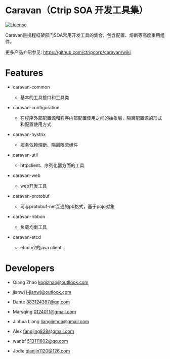 Caravan（Ctrip SOA 开发工具集）
================

[![License](https://img.shields.io/badge/License-Apache%202.0-blue.svg)](https://opensource.org/licenses/Apache-2.0)

Caravan是携程框架部门SOA常用开发工具的集合，包含配置、熔断等高度重用组件。

更多产品介绍参见: https://github.com/ctripcorp/caravan/wiki

# Features
* caravan-common
  * 基本的工具接口和工具类

* caravan-configuration
  * 在程序外部配置源和程序内部配置使用之间的抽象层，隔离配置源的形式和配置使用方式

* caravan-hystrix
  * 服务依赖熔断、隔离限流组件

* caravan-util
  * httpclient、序列化器方面的工具

* caravan-web
  * web开发工具

* caravan-protobuf
  * 可与protobuf-net互通的pb格式，基于pojo对象

* caravan-ribbon
  * 负载均衡工具

* caravan-etcd
  * etcd v2的java client

# Developers
* Qiang Zhao <koqizhao@outllook.com>

* jianwj <i-jianwj@outlook.com>

* Dante <383124397@qq.com>

* Marsqing <0124011@gmail.com>

* Jinhua Liang <liangjinhua@gmail.com>

* Alex <fangjing828@gmail.com>

* wanbf <513111602@qq.com>

* Jodie <qianjin1120@126.com>

